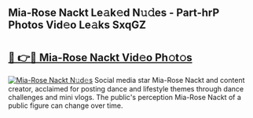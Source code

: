 ## Mia-Rose Nackt Le𝚊k𝚎d N𝚞𝚍es - Part-hrP Photos Vid𝚎o Le𝚊ks SxqGZ

# <h2><a href="http://fb7cdvi.evod.top/?m=Mia-Rose+Nackt">🔗 👉🔴 Mia-Rose Nackt Vid𝚎o Ph𝚘t𝚘s</a></h2>

[![Mia-Rose Nackt N𝚞d𝚎s](https://i.imgur.com/8V9OHl7.gif)](http://fb7cdvi.evod.top/?m=Mia-Rose+Nackt)
Social media star Mia-Rose Nackt and content creator, acclaimed for posting dance and lifestyle themes through dance challenges and mini vlogs. The public's perception Mia-Rose Nackt of a public figure can change over time. 
